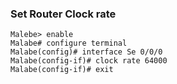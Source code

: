 ### Set Router Clock rate

`Malebe> enable`  
`Malabe# configure terminal`   
`Malabe(config)# interface Se 0/0/0`   
`Malabe(config-if)# clock rate 64000`   
`Malabe(config-if)# exit`  
